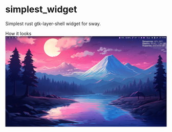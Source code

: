 # simplest_widget
Simplest rust gtk-layer-shell widget for sway.

How it looks
![Example](example.png)
